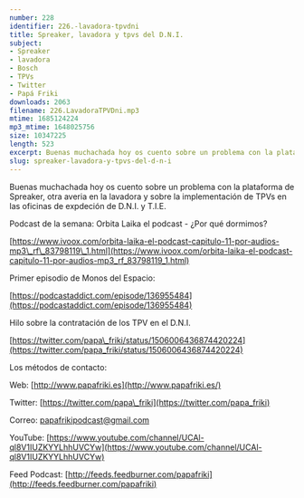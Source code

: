 ```yaml
---
number: 228
identifier: 226.-lavadora-tpvdni
title: Spreaker, lavadora y tpvs del D.N.I.
subject:
- Spreaker
- lavadora
- Bosch
- TPVs
- Twitter
- Papá Friki
downloads: 2063
filename: 226.LavadoraTPVDni.mp3
mtime: 1685124224
mp3_mtime: 1648025756
size: 10347225
length: 523
excerpt: Buenas muchachada hoy os cuento sobre un problema con la plataforma de Spreaker, otra averia en la lavadora y sobre la implementación de TPVs en las oficinas de expdeción de D.N.I. y T.I.E.
slug: spreaker-lavadora-y-tpvs-del-d-n-i
---
```

Buenas muchachada hoy os cuento sobre un problema con la plataforma de Spreaker, otra averia en la lavadora y sobre la implementación de TPVs en las oficinas de expdeción de D.N.I. y T.I.E.

Podcast de la semana: Orbita Laika el podcast - ¿Por qué dormimos?

[https://www.ivoox.com/orbita-laika-el-podcast-capitulo-11-por-audios-mp3\_rf\_83798119\_1.html](https://www.ivoox.com/orbita-laika-el-podcast-capitulo-11-por-audios-mp3_rf_83798119_1.html)

Primer episodio de Monos del Espacio:

[https://podcastaddict.com/episode/136955484](https://podcastaddict.com/episode/136955484)

Hilo sobre la contratación de los TPV en el D.N.I.

[https://twitter.com/papa\_friki/status/1506006436874420224](https://twitter.com/papa_friki/status/1506006436874420224)

Los métodos de contacto:

Web: [http://www.papafriki.es](http://www.papafriki.es/)

Twitter: [https://twitter.com/papa\_friki](https://twitter.com/papa_friki)

Correo: [papafrikipodcast@gmail.com](https://archive.org/details/papafrikipodast@gmail.com)

YouTube: [https://www.youtube.com/channel/UCAl-ql8V1IUZKYYLhhUVCYw](https://www.youtube.com/channel/UCAl-ql8V1IUZKYYLhhUVCYw)

Feed Podcast: [http://feeds.feedburner.com/papafriki](http://feeds.feedburner.com/papafriki)